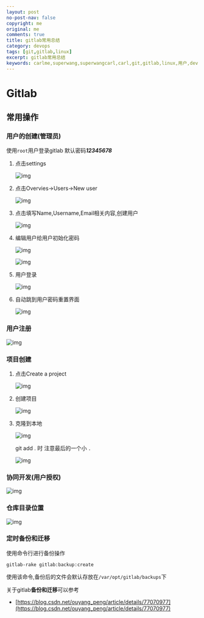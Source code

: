 ```yaml
---
layout: post
no-post-nav: false 
copyright: me
original: me
comments: true
title: gitlab常用总结
category: devops
tags: [git,gitlab,linux]
excerpt: gitlab常用总结
keywords: carlme,superwang,superwangcarl,carl,git,gitlab,linux,用户,devops,卡尔米,utils
---
```


# Gitlab

## 常用操作

### 用户的创建(管理员)

使用`root`用户登录gitlab 默认密码***12345678***

1. 点击settings

   ![img]({{site.cdn}}/assets/images/blog/2019/SuperWang_2019-04-04_165026_007.png)

2. 点击Overvies->Users->New user

   ![img]({{site.cdn}}/assets/images/blog/2019/SuperWang_2019-04-04_165231_008.png)

3. 点击填写Name,Username,Email相关内容,创建用户

   ![img]({{site.cdn}}/assets/images/blog/2019/SuperWang_2019-04-04_170213_010.png)

4. 编辑用户给用户初始化密码

   ![img]({{site.cdn}}/assets/images/blog/2019/SuperWang_2019-04-04_170548_011.png)

   ![img]({{site.cdn}}/assets/images/blog/2019/SuperWang_2019-04-04_170725_012.png)

5. 用户登录

   ![img]({{site.cdn}}/assets/images/blog/2019/SuperWang_2019-04-04_170800_013.png)

6. 自动跳到用户密码重置界面

   ![img]({{site.cdn}}/assets/images/blog/2019/SuperWang_2019-04-04_170922_014.png)


### 用户注册

![img]({{site.cdn}}/assets/images/blog/2019/20190408190011.png)

### 项目创建

1. 点击Create a project

   ![img]({{site.cdn}}/assets/images/blog/2019/20190408190217.png)

2. 创建项目

   ![img]({{site.cdn}}/assets/images/blog/2019/20190408190402.png)

3. 克隆到本地

   ![img]({{site.cdn}}/assets/images/blog/2019/20190408190809.png)

   git add . 时 注意最后的一个小 `.`

   ![img]({{site.cdn}}/assets/images/blog/2019/20190408191308.png)

### 协同开发(用户授权)

![img]({{site.cdn}}/assets/images/blog/2019/20190408191529.png)

### 仓库目录位置

![img]({{site.cdn}}/assets/images/blog/2019/SuperWang_2019-04-04_164347_006.png)

### 定时备份和迁移

使用命令行进行备份操作

```shell
gitlab-rake gitlab:backup:create
```

使用该命令,备份后的文件会默认存放在`/var/opt/gitlab/backups`下

关于gitlab**备份和迁移**可以参考

- [https://blog.csdn.net/ouyang_peng/article/details/77070977](https://blog.csdn.net/ouyang_peng/article/details/77070977)